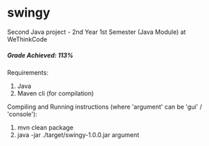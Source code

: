 # swingy
Second Java project - 2nd Year 1st Semester (Java Module) at WeThinkCode

##### Grade Achieved: 113%

Requirements:
1. Java
2. Maven cli (for compilation)

Compiling and Running instructions (where 'argument' can be 'gui' / 'console'):
1. mvn clean package
2. java -jar ./target/swingy-1.0.0.jar argument
